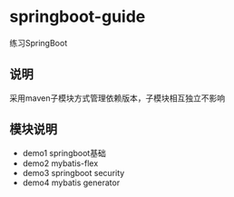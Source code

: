 # springboot-guide
练习SpringBoot

## 说明
采用maven子模块方式管理依赖版本，子模块相互独立不影响


## 模块说明
- demo1 springboot基础
- demo2 mybatis-flex
- demo3 springboot security
- demo4 mybatis generator